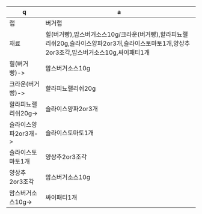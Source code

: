  q  | a
--- | ---
랩		| 버거랩
재료		| 힐(버거빵),맘스버거소스10g/크라운(버거빵),할라피뇨랠리쉬20g,슬라이스양파2or3개,슬라이스토마토1개,양상추2or3조각,맘스버거소스10g,싸이패티1개
힐(버거빵)->	| 맘스버거소스10g
크라운(버거빵)->	| 할라피뇨랠리쉬20g
할라피뇨랠리쉬20g->	| 슬라이스양파2or3개
슬라이스양파2or3개->	| 슬라이스토마토1개
슬라이스토마토1개	| 양상추2or3조각
양상추2or3조각	| 맘스버거소스10g
맘스버거소스10g->	| 싸이패티1개
